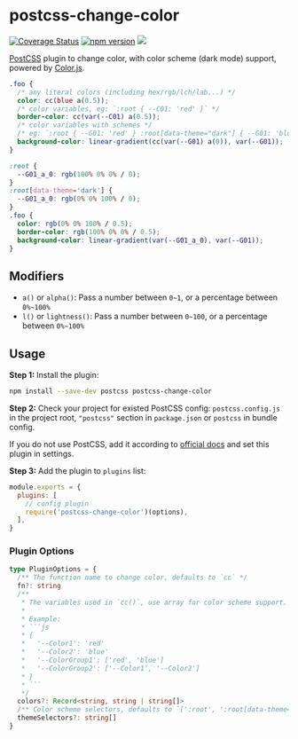 # postcss-change-color

[![Coverage Status](https://coveralls.io/repos/github/ambar/postcss-change-color/badge.svg?branch=master)](https://coveralls.io/github/ambar/postcss-change-color?branch=master)
[![npm version](https://badgen.net/npm/v/postcss-change-color)](https://www.npmjs.com/package/postcss-change-color)
![](https://badgen.net/npm/types/postcss-change-color)

[PostCSS] plugin to change color, with color scheme (dark mode) support, powered by [Color.js].

```css
.foo {
  /* any literal colors (including hex/rgb/lch/lab...) */
  color: cc(blue a(0.5));
  /* color variables, eg: `:root { --C01: 'red' }` */
  border-color: cc(var(--C01) a(0.5));
  /* color variables with schemes */
  /* eg: `:root { --G01: 'red' } :root[data-theme="dark"] { --G01: 'blue' }` */
  background-color: linear-gradient(cc(var(--G01) a(0)), var(--G01));
}
```

```css
:root {
  --G01_a_0: rgb(100% 0% 0% / 0);
}
:root[data-theme='dark'] {
  --G01_a_0: rgb(0% 0% 100% / 0);
}
.foo {
  color: rgb(0% 0% 100% / 0.5);
  border-color: rgb(100% 0% 0% / 0.5);
  background-color: linear-gradient(var(--G01_a_0), var(--G01));
}
```

## Modifiers

- `a()` or `alpha()`: Pass a number between `0~1`, or a percentage between `0%~100%`
- `l()` or `lightness()`: Pass a number between `0~100`, or a percentage between `0%~100%`

## Usage

**Step 1:** Install the plugin:

```sh
npm install --save-dev postcss postcss-change-color
```

**Step 2:** Check your project for existed PostCSS config: `postcss.config.js` in the project root, `"postcss"` section in `package.json` or `postcss` in bundle config.

If you do not use PostCSS, add it according to [official docs] and set this plugin in settings.

**Step 3:** Add the plugin to `plugins` list:

```js
module.exports = {
  plugins: [
    // config plugin
    require('postcss-change-color')(options),
  ],
}
```

### Plugin Options

````ts
type PluginOptions = {
  /** The function name to change color, defaults to `cc` */
  fn?: string
  /**
   * The variables used in `cc()`, use array for color scheme support.
   *
   * Example:
   * ```js
   * {
   *   '--Color1': 'red'
   *   '--Color2': 'blue'
   *   '--ColorGroup1': ['red', 'blue']
   *   '--ColorGroup2': ['--Color1', '--Color2']
   * }
   * ```
   */
  colors?: Record<string, string | string[]>
  /** Color scheme selectors, defaults to `[':root', ':root[data-theme="dark"]']` */
  themeSelectors?: string[]
}
````

[postcss]: https://github.com/postcss/postcss
[color.js]: https://colorjs.io/
[official docs]: https://github.com/postcss/postcss#usage

